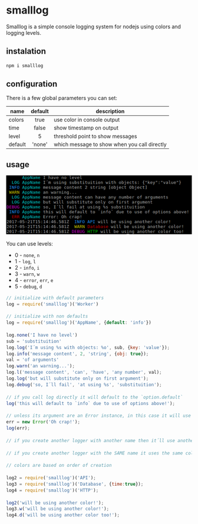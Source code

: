 # smalllog

Smalllog is a simple console logging system for nodejs using colors and logging levels.

## instalation

```bash
npm i smalllog
```

## configuration

There is a few global parameters you can set:

name   | default | description
----------|:--------:|-----------------------------------------
colors    | true    | use color in console output
time      | false   | show timestamp on output
level     | 5         | threshold point to show messages
default | 'none'  | which message to show when you call directly

## usage

![example](./example.png)

You can use levels:

- 0 - `none`, `n` 
- 1 - `log`, `l`
- 2 - `info`, `i`
- 3 - `warn`, `w`
- 4 - `error`, `err`, `e`
- 5 - `debug`, `d`

```javascript
// initialize with default parameters
log = require('smalllog')('Worker')

// initialize with non defaults
log = require('smalllog')('AppName', {default: 'info'})

log.none('I have no level')
sub = 'substituition'
log.log('I´m using %s with objects: %o', sub, {key: 'value'});
log.info('message content', 2, 'string', {obj: true});
val = 'of arguments'
log.warn('an warning...');
log.l('message content', 'can', 'have', 'any number', val);
log.log('but will substitute only on first argument');
log.debug('so, I´ll fail', 'at using %s', 'substituition');

// if you call log directly it will default to the `option.default`
log('this will default to `info` due to use of options above!');

// unless its argument are an Error instance, in this case it will use error level
err = new Error('Oh crap!');
log(err);

// if you create another logger with another name then it´ll use another color

// if you create another logger with the SAME name it uses the same color

// colors are based on order of creation

log2 = require('smalllog')('API');
log3 = require('smalllog')('Database', {time:true});
log4 = require('smalllog')('HTTP');

log2('will be using another color!');
log3.w('will be using another color!');
log4.d('will be using another color too!');

```
